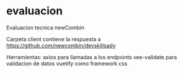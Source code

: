 # evaluacion

Evaluacion tecnica newCombin

Carpeta client contiene la respuesta a https://github.com/newcombin/devskillsadv

Herramientas:
axios para llamadas a los endpoints
vee-validate para validacion de datos
vuetify como framework css
